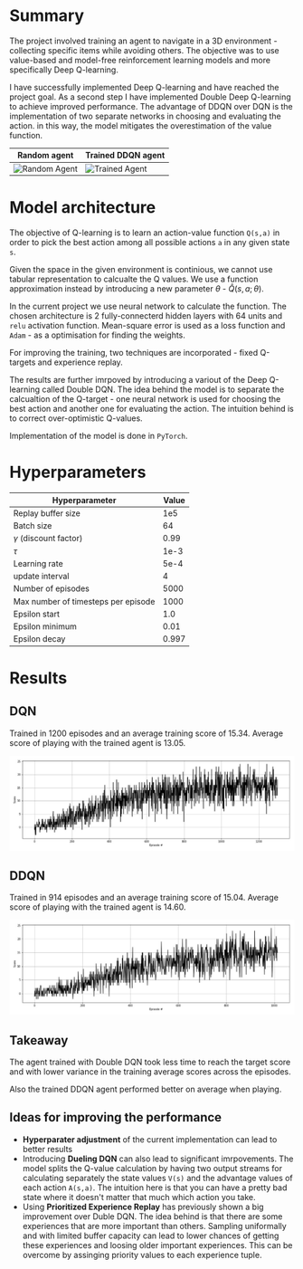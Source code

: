 

# Summary
The project involved training an agent to navigate in a 3D environment - collecting specific items while avoiding others. The objective was to use value-based and model-free reinforcement learning models and more specifically Deep Q-learning.

I have successfully implemented Deep Q-learning and have reached the project goal. As a second step I have implemented Double Deep Q-learning to achieve improved performance. The advantage of DDQN over DQN is the implementation of two separate networks in choosing and evaluating the action. in this way, the model mitigates the overestimation of the value function.

|Random agent|Trained DDQN agent|
|------------|-------------|
|![Random Agent](gifs/random_agent.gif)|![Trained Agent](gifs/trained_agent.gif)|

# Model architecture
The objective of Q-learning is to learn an action-value function `Q(s,a)` in order to pick the best action among all possible actions `a` in any given state `s`.

Given the space in the given environment is continious, we cannot use tabular representation to calcualte the Q values. We use a function approximation instead by introducing a new parameter $\theta$ - $\hat{Q} (s, a; \theta)$.

In the current project we use neural network to calculate the function. The chosen architecture is 2 fully-connecterd hidden layers with 64 units and `relu` activation function. Mean-square error is used as a loss function and `Adam` - as a optimisation for finding the weights.

For improving the training, two techniques are incorporated -
fixed Q-targets and experience replay.

The results are further imrpoved by introducing a variout of the Deep Q-learning called Double DQN. The idea behind the model is to separate the calcualtion of the Q-target - one neural network is used for choosing the best action and another one for evaluating the action. The intuition behind is to correct over-optimistic Q-values.

Implementation of the model is done in `PyTorch`.

# Hyperparameters

| Hyperparameter                      | Value |
| ----------------------------------- | ----- |
| Replay buffer size                  | 1e5   |
| Batch size                          | 64    |
| $\gamma$ (discount factor)          | 0.99  |
| $\tau$                              | 1e-3  |
| Learning rate                       | 5e-4  |
| update interval                     | 4     |
| Number of episodes                  | 5000  |
| Max number of timesteps per episode | 1000  |
| Epsilon start                       | 1.0   |
| Epsilon minimum                     | 0.01  |
| Epsilon decay                       | 0.997 |

# Results

## DQN
Trained in 1200 episodes and an average training score of 15.34. Average score of playing with the trained agent is 13.05.

![DQN Results](dqn_training_results.jpg)

## DDQN
Trained in 914 episodes and an average training score of 15.04. Average score of playing with the trained agent is 14.60.

![DDQN Results](ddqn_training_results.jpg)

## Takeaway
The agent trained with Double DQN took less time to reach the target score and with lower variance in the training average scores across the episodes.

Also the trained DDQN agent performed better on average when playing.

## Ideas for improving the performance
- **Hyperparater adjustment** of the current implementation can lead to better results
- Introducing **Dueling DQN** can also lead to significant imrpovements. The model splits the Q-value calculation by having two output streams for calculating separately the state values `V(s)` and the advantage values of each action `A(s,a)`. The intuition here is that you can have a pretty bad state where it doesn't matter that much which action you take.
- Using **Prioritized Experience Replay** has previously shown a big improvement over Duble DQN. The idea behind is that there are some experiences that are more important than others. Sampling uniformally and with limited buffer capacity can lead to lower chances of getting these experiences and loosing older important experiences. This can be overcome by assinging priority values to each experience tuple. 
